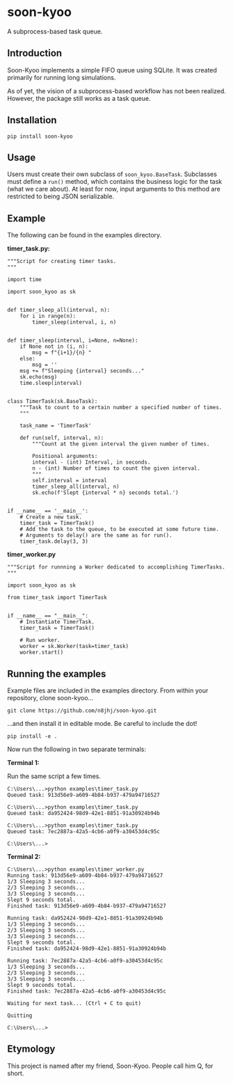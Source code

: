 # soon-kyoo
A subprocess-based task queue.

## Introduction
Soon-Kyoo implements a simple FIFO queue using SQLite. It was created primarily for running long simulations.

As of yet, the vision of a subprocess-based workflow has not been realized. However, the package still works as a task queue.

## Installation
`pip install soon-kyoo`

## Usage
Users must create their own subclass of `soon_kyoo.BaseTask`. Subclasses must define a `run()` method, which contains the business logic for the task (what we care about). At least for now, input arguments to this method are restricted to being JSON serializable.

## Example

The following can be found in the examples directory.

**timer_task.py:**

    """Script for creating timer tasks.
    """

    import time

    import soon_kyoo as sk


    def timer_sleep_all(interval, n):
        for i in range(n):
            timer_sleep(interval, i, n)


    def timer_sleep(interval, i=None, n=None):
        if None not in (i, n):
            msg = f"{i+1}/{n} "
        else:
            msg = ''
        msg += f"Sleeping {interval} seconds..."
        sk.echo(msg)
        time.sleep(interval)


    class TimerTask(sk.BaseTask):
        """Task to count to a certain number a specified number of times.
        """

        task_name = 'TimerTask'

        def run(self, interval, n):
            """Count at the given interval the given number of times.

            Positional arguments:
            interval - (int) Interval, in seconds.
            n - (int) Number of times to count the given interval.
            """
            self.interval = interval
            timer_sleep_all(interval, n)
            sk.echo(f'Slept {interval * n} seconds total.')


    if __name__ == '__main__':
        # Create a new task.
        timer_task = TimerTask()
        # Add the task to the queue, to be executed at some future time.
        # Arguments to delay() are the same as for run().
        timer_task.delay(3, 3)

**timer_worker.py**

    """Script for runnning a Worker dedicated to accomplishing TimerTasks.
    """

    import soon_kyoo as sk

    from timer_task import TimerTask


    if __name__ == "__main__":
        # Instantiate TimerTask.
        timer_task = TimerTask()

        # Run worker.
        worker = sk.Worker(task=timer_task)
        worker.start()

## Running the examples

Example files are included in the examples directory. From within your repository, clone soon-kyoo...

`git clone https://github.com/n8jhj/soon-kyoo.git`

...and then install it in editable mode. Be careful to include the dot!

`pip install -e .`

Now run the following in two separate terminals:

**Terminal 1:**

Run the same script a few times.

    C:\Users\...>python examples\timer_task.py
    Queued task: 913d56e9-a609-4b84-b937-479a94716527

    C:\Users\...>python examples\timer_task.py
    Queued task: da952424-98d9-42e1-8851-91a30924b94b

    C:\Users\...>python examples\timer_task.py
    Queued task: 7ec2887a-42a5-4cb6-a0f9-a30453d4c95c

    C:\Users\...>

**Terminal 2:**

    C:\Users\...>python examples\timer_worker.py
    Running task: 913d56e9-a609-4b84-b937-479a94716527
    1/3 Sleeping 3 seconds...
    2/3 Sleeping 3 seconds...
    3/3 Sleeping 3 seconds...
    Slept 9 seconds total.
    Finished task: 913d56e9-a609-4b84-b937-479a94716527

    Running task: da952424-98d9-42e1-8851-91a30924b94b
    1/3 Sleeping 3 seconds...
    2/3 Sleeping 3 seconds...
    3/3 Sleeping 3 seconds...
    Slept 9 seconds total.
    Finished task: da952424-98d9-42e1-8851-91a30924b94b

    Running task: 7ec2887a-42a5-4cb6-a0f9-a30453d4c95c
    1/3 Sleeping 3 seconds...
    2/3 Sleeping 3 seconds...
    3/3 Sleeping 3 seconds...
    Slept 9 seconds total.
    Finished task: 7ec2887a-42a5-4cb6-a0f9-a30453d4c95c

    Waiting for next task... (Ctrl + C to quit)

    Quitting

    C:\Users\...>

## Etymology
This project is named after my friend, Soon-Kyoo. People call him Q, for short.
